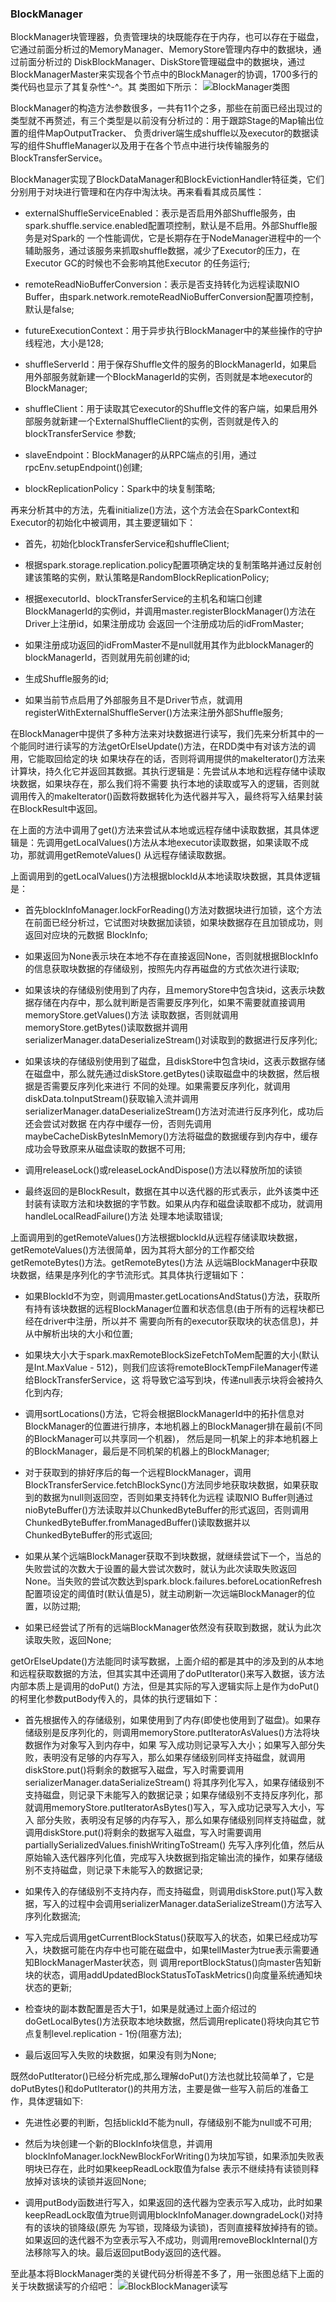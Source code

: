 ### BlockManager

BlockManager块管理器，负责管理块的块既能存在于内存，也可以存在于磁盘，它通过前面分析过的MemoryManager、MemoryStore管理内存中的数据块，通过前面分析过的
DiskBlockManager、DiskStore管理磁盘中的数据块，通过BlockManagerMaster来实现各个节点中的BlockManager的协调，1700多行的类代码也显示了其复杂性^-^。其
类图如下所示：
![BlockManager类图](../image/blockmanager.png "BlockManager类图")

BlockManager的构造方法参数很多，一共有11个之多，那些在前面已经出现过的类型就不再赘述，有三个类型是以前没有分析过的：用于跟踪Stage的Map输出位置的组件MapOutputTracker、
负责driver端生成shuffle以及executor的数据读写的组件ShuffleManager以及用于在各个节点中进行块传输服务的BlockTransferService。

BlockManager实现了BlockDataManager和BlockEvictionHandler特征类，它们分别用于对块进行管理和在内存中淘汰块。再来看看其成员属性：
  * externalShuffleServiceEnabled：表示是否启用外部Shuffle服务，由spark.shuffle.service.enabled配置项控制，默认是不启用。外部Shuffle服务是对Spark的
  一个性能调优，它是长期存在于NodeManager进程中的一个辅助服务，通过该服务来抓取shuffle数据，减少了Executor的压力，在Executor GC的时候也不会影响其他Executor
  的任务运行;

  * remoteReadNioBufferConversion：表示是否支持转化为远程读取NIO Buffer，由spark.network.remoteReadNioBufferConversion配置项控制，默认是false;

  * futureExecutionContext：用于异步执行BlockManager中的某些操作的守护线程池，大小是128;

  * shuffleServerId：用于保存Shuffle文件的服务的BlockManagerId，如果启用外部服务就新建一个BlockManagerId的实例，否则就是本地executor的BlockManager;

  * shuffleClient：用于读取其它executor的Shuffle文件的客户端，如果启用外部服务就新建一个ExternalShuffleClient的实例，否则就是传入的blockTransferService
  参数;

  * slaveEndpoint：BlockManager的从RPC端点的引用，通过rpcEnv.setupEndpoint()创建;

  * blockReplicationPolicy：Spark中的块复制策略;

再来分析其中的方法，先看initialize()方法，这个方法会在SparkContext和Executor的初始化中被调用，其主要逻辑如下：
  * 首先，初始化blockTransferService和shuffleClient;

  * 根据spark.storage.replication.policy配置项确定块的复制策略并通过反射创建该策略的实例，默认策略是RandomBlockReplicationPolicy;

  * 根据executorId、blockTransferService的主机名和端口创建BlockManagerId的实例id，并调用master.registerBlockManager()方法在Driver上注册id，如果注册成功
  会返回一个注册成功后的idFromMaster;

  * 如果注册成功返回的idFromMaster不是null就用其作为此blockManager的blockManagerId，否则就用先前创建的id;

  * 生成Shuffle服务的id;

  * 如果当前节点启用了外部服务且不是Driver节点，就调用registerWithExternalShuffleServer()方法来注册外部Shuffle服务;

在BlockManager中提供了多种方法来对块数据进行读写，我们先来分析其中的一个能同时进行读写的方法getOrElseUpdate()方法，在RDD类中有对该方法的调用，它能取回给定的块
如果块存在的话，否则将调用提供的makeIterator()方法来计算块，持久化它并返回其数据。其执行逻辑是：先尝试从本地和远程存储中读取块数据，如果块存在，那么我们将不需要
执行本地的读取或写入的逻辑，否则就调用传入的makeIterator()函数将数据转化为迭代器并写入，最终将写入结果封装在BlockResult中返回。

在上面的方法中调用了get()方法来尝试从本地或远程存储中读取数据，其具体逻辑是：先调用getLocalValues()方法从本地executor读取数据，如果读取不成功，那就调用getRemoteValues()
从远程存储读取数据。

上面调用到的getLocalValues()方法根据blockId从本地读取块数据，其具体逻辑是：
  * 首先blockInfoManager.lockForReading()方法对数据块进行加锁，这个方法在前面已经分析过，它试图对块数据加读锁，如果块数据存在且加锁成功，则返回对应块的元数据
  BlockInfo;

  * 如果返回为None表示块在本地不存在直接返回None，否则就根据BlockInfo的信息获取块数据的存储级别，按照先内存再磁盘的方式依次进行读取;

  * 如果该块的存储级别使用到了内存，且memoryStore中包含块id，这表示块数据存储在内存中，那么就判断是否需要反序列化，如果不需要就直接调用memoryStore.getValues()方法
  读取数据，否则就调用memoryStore.getBytes()读取数据并调用serializerManager.dataDeserializeStream()对读取到的数据进行反序列化;

  * 如果该块的存储级别使用到了磁盘，且diskStore中包含块id，这表示数据存储在磁盘中，那么就先通过diskStore.getBytes()读取磁盘中的块数据，然后根据是否需要反序列化来进行
  不同的处理。如果需要反序列化，就调用diskData.toInputStream()获取输入流并调用serializerManager.dataDeserializeStream()方法对流进行反序列化，成功后还会尝试对数据
  在内存中缓存一份，否则先调用maybeCacheDiskBytesInMemory()方法将磁盘的数据缓存到内存中，缓存成功会导致原来从磁盘读取的数据不可用;

  * 调用releaseLock()或releaseLockAndDispose()方法以释放所加的读锁

  * 最终返回的是BlockResult，数据在其中以迭代器的形式表示，此外该类中还封装有读取方法和块数据的字节数。如果从内存和磁盘读取都不成功，就调用handleLocalReadFailure()方法
  处理本地读取错误;

上面调用到的getRemoteValues()方法根据blockId从远程存储读取块数据，getRemoteValues()方法很简单，因为其将大部分的工作都交给getRemoteBytes()方法。getRemoteBytes()方法
从远端BlockManager中获取块数据，结果是序列化的字节流形式。其具体执行逻辑如下：
  * 如果BlockId不为空，则调用master.getLocationsAndStatus()方法，获取所有持有该块数据的远程BlockManager位置和状态信息(由于所有的远程块都已经在driver中注册，所以并不
  需要向所有的executor获取块的状态信息)，并从中解析出块的大小和位置;

  * 如果块大小大于spark.maxRemoteBlockSizeFetchToMem配置的大小(默认是Int.MaxValue - 512)，则我们应该将remoteBlockTempFileManager传递给BlockTransferService，这
  将导致它溢写到块，传递null表示块将会被持久化到内存;

  * 调用sortLocations()方法，它将会根据BlockManagerId中的拓扑信息对BlockManager的位置进行排序，本地机器上的BlockManager排在最前(不同的BlockManager可以共享同一个机器)，
  然后是同一机架上的非本地机器上的BlockManager，最后是不同机架的机器上的BlockManager;

  * 对于获取到的排好序后的每一个远程BlockManager，调用BlockTransferService.fetchBlockSync()方法同步地获取块数据，如果获取到的数据为null则返回空，否则如果支持转化为远程
  读取NIO Buffer则通过nioByteBuffer()方法读取并以ChunkedByteBuffer的形式返回，否则调用ChunkedByteBuffer.fromManagedBuffer()读取数据并以ChunkedByteBuffer的形式返回;

  * 如果从某个远端BlockManager获取不到块数据，就继续尝试下一个，当总的失败尝试的次数大于设置的最大尝试次数时，就认为此次读取失败返回None。当失败的尝试次数达到spark.block.failures.beforeLocationRefresh
  配置项设定的阈值时(默认值是5)，就主动刷新一次远端BlockManager的位置，以防过期;

  * 如果已经尝试了所有的远端BlockManager依然没有获取到数据，就认为此次读取失败，返回None;

getOrElseUpdate()方法能同时读写数据，上面介绍的都是其中的涉及到的从本地和远程获取数据的方法，但其实其中还调用了doPutIterator()来写入数据，该方法内部本质上是调用的doPut()
方法，但是其实际的写入逻辑实际上是作为doPut()的柯里化参数putBody传入的，具体的执行逻辑如下：
  * 首先根据传入的存储级别，如果使用到了内存(即使也使用到了磁盘)。如果存储级别是反序列化的，则调用memoryStore.putIteratorAsValues()方法将块数据作为对象写入到内存中，如果
  写入成功则记录写入大小；如果写入部分失败，表明没有足够的内存写入，那么如果存储级别同样支持磁盘，就调用diskStore.put()将剩余的数据写入磁盘，写入时需要调用serializerManager.dataSerializeStream()
  将其序列化写入，如果存储级别不支持磁盘，则记录下未能写入的数据记录；如果存储级别不支持反序列化，那就调用memoryStore.putIteratorAsBytes()写入，写入成功记录写入大小，写入
  部分失败，表明没有足够的内存写入，那么如果存储级别同样支持磁盘，就调用diskStore.put()将剩余的数据写入磁盘，写入时需要调用partiallySerializedValues.finishWritingToStream()
  先写入序列化值，然后从原始输入迭代器序列化值，完成写入块数据到指定输出流的操作，如果存储级别不支持磁盘，则记录下未能写入的数据记录;

  * 如果传入的存储级别不支持内存，而支持磁盘，则调用diskStore.put()写入数据，写入的过程中会调用serializerManager.dataSerializeStream()方法写入序列化数据流;

  * 写入完成后调用getCurrentBlockStatus()获取写入的状态，如果已经成功写入，块数据可能在内存中也可能在磁盘中，如果tellMaster为true表示需要通知BlockManagerMaster状态，则
  调用reportBlockStatus()向master告知新块的状态，调用addUpdatedBlockStatusToTaskMetrics()向度量系统通知块状态的更新;

  * 检查块的副本数配置是否大于1，如果是就通过上面介绍过的doGetLocalBytes()方法获取本地块数据，然后调用replicate()将块向其它节点复制level.replication - 1份(阻塞方法);

  * 最后返回写入失败的块数据，如果没有则为None;

既然doPutIterator()已经分析完成,那么理解doPut()方法也就比较简单了，它是doPutBytes()和doPutIterator()的共用方法，主要是做一些写入前后的准备工作，具体逻辑如下:
  * 先进性必要的判断，包括blickId不能为null，存储级别不能为null或不可用;

  * 然后为块创建一个新的BlockInfo块信息，并调用blockInfoManager.lockNewBlockForWriting()为块加写锁，如果添加失败表明块已存在，此时如果keepReadLock取值为false
  表示不继续持有读锁则释放掉对该块的读锁并返回None;

  * 调用putBody函数进行写入，如果返回的迭代器为空表示写入成功，此时如果keepReadLock取值为true则调用blockInfoManager.downgradeLock()对持有的该块的锁降级(原先
  为写锁，现降级为读锁)，否则直接释放掉持有的锁。如果返回的迭代器不为空表示写入不成功，则调用removeBlockInternal()方法移除写入的块。最后返回putBody返回的迭代器。

至此基本将BlockManager类的关键代码分析得差不多了，用一张图总结下上面的关于块数据读写的介绍吧：
![BlockBlockManager读写](../image/blockmanager.png "BlockManager读写")
